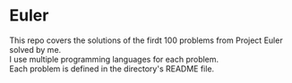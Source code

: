 # Euler
This repo covers the solutions of the firdt 100 problems from Project Euler solved by me.  
I use multiple programming languages for each problem.  
Each problem is defined in the directory's README file.  
